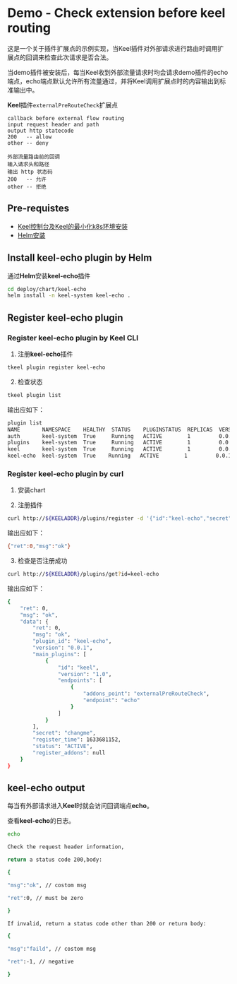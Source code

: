 # Demo - Check extension before keel routing

这是一个关于插件扩展点的示例实现，当Keel插件对外部请求进行路由时调用扩展点的回调来检查此次请求是否合法。

当demo插件被安装后，每当Keel收到外部流量请求时均会请求demo插件的echo端点，echo端点默认允许所有流量通过，并将Keel调用扩展点时的内容输出到标准输出中。

**Keel**插件`externalPreRouteCheck`扩展点
```
callback before external flow routing
input request header and path
output http statecode
200   -- allow
other -- deny

外部流量路由前的回调
输入请求头和路径
输出 http 状态码 
200   -- 允许
other -- 拒绝
```

## Pre-requistes

- [Keel控制台及Keel的最小化k8s环境安装](https://github.com/tkeel-io/cli/blob/master/README_zh.md)
- [Helm安装](https://helm.sh/)


## Install keel-echo plugin by Helm

通过**Helm**安装**keel-echo**插件

```bash
cd deploy/chart/keel-echo
helm install -n keel-system keel-echo .
```


## Register keel-echo plugin

### Register keel-echo plugin by Keel CLI

1. 注册**keel-echo**插件
```bash
tkeel plugin register keel-echo
```
2. 检查状态
```bash
tkeel plugin list
```

输出应如下：
```bash
plugin list              
NAME       NAMESPACE    HEALTHY  STATUS    PLUGINSTATUS  REPLICAS  VERSION  AGE  CREATED              
auth       keel-system  True     Running   ACTIVE        1         0.0.1    37m  2021-10-07 16:07.00  
plugins    keel-system  True     Running   ACTIVE        1         0.0.1    37m  2021-10-07 16:07.00  
keel       keel-system  True     Running   ACTIVE        1         0.0.1    37m  2021-10-07 16:07.00
keel-echo  keel-system  True    Running   ACTIVE        1         0.0.1    2m   2021-10-05 11:25.19  
```

### Register keel-echo plugin by curl

1. 安装chart


2. 注册插件

```bash
curl http://${KEELADDR}/plugins/register -d '{"id":"keel-echo","secret":"changeme"}'
```

输出应如下：
```bash
{"ret":0,"msg":"ok"}
```

3. 检查是否注册成功

```bash
curl http://${KEELADDR}/plugins/get?id=keel-echo
```

输出应如下：
```bash
{
    "ret": 0,
    "msg": "ok",
    "data": {
        "ret": 0,
        "msg": "ok",
        "plugin_id": "keel-echo",
        "version": "0.0.1",
        "main_plugins": [
            {
                "id": "keel",
                "version": "1.0",
                "endpoints": [
                    {
                        "addons_point": "externalPreRouteCheck",
                        "endpoint": "echo"
                    }
                ]
            }
        ],
        "secret": "changme",
        "register_time": 1633681152,
        "status": "ACTIVE",
        "register_addons": null
    }
}
```

## keel-echo output

每当有外部请求进入**Keel**时就会访问回调端点**echo**。

查看**keel-echo**的日志。

```bash
echo

Check the request header information,

return a status code 200,body:

{

"msg":"ok", // costom msg

"ret":0, // must be zero

}

If invalid, return a status code other than 200 or return body:

{

"msg":"faild", // costom msg

"ret":-1, // negative

}
```